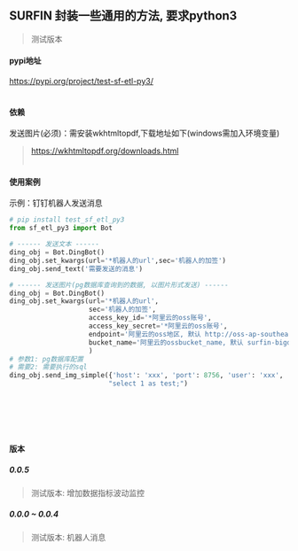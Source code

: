 ## **SURFIN 封装一些通用的方法, 要求python3**
> 测试版本
#### pypi地址
https://pypi.org/project/test-sf-etl-py3/
<br><br>

#### 依赖 
发送图片(必须)：需安装wkhtmltopdf,下载地址如下(windows需加入环境变量)  
> https://wkhtmltopdf.org/downloads.html
<br><br>

#### 使用案例
示例：钉钉机器人发送消息
```python
# pip install test_sf_etl_py3
from sf_etl_py3 import Bot

# ------ 发送文本 ------
ding_obj = Bot.DingBot()
ding_obj.set_kwargs(url='*机器人的url',sec='机器人的加签')
ding_obj.send_text('需要发送的消息')

# ------ 发送图片(pg数据库查询到的数据, 以图片形式发送) ------
ding_obj = Bot.DingBot()
ding_obj.set_kwargs(url='*机器人的url',
                    sec='机器人的加签',
                    access_key_id='*阿里云的oss账号',
                    access_key_secret='*阿里云的oss账号',
                    endpoint='阿里云的oss地区, 默认 http://oss-ap-southeast-1.aliyuncs.com',
                    bucket_name='阿里云的ossbucket_name, 默认 surfin-bigdata'
                    )
# 参数1: pg数据库配置
# 需要2: 需要执行的sql   
ding_obj.send_img_simple({'host': 'xxx', 'port': 8756, 'user': 'xxx', 'password': 'xxx', 'database': 'xxx'},
                         "select 1 as test;")
```
<br><br> 
---
#### **版本**
##### 0.0.5
> 测试版本: 增加数据指标波动监控

##### 0.0.0 ~ 0.0.4
> 测试版本: 机器人消息